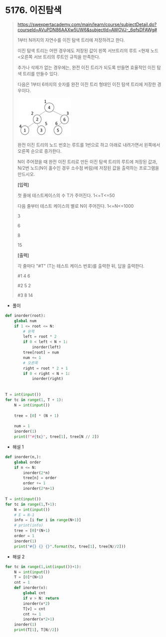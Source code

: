 # 5176. 이진탐색

> https://swexpertacademy.com/main/learn/course/subjectDetail.do?courseId=AVuPDN86AAXw5UW6&subjectId=AWOVJ-_6qfsDFAWg#
>
> 1부터 N까지의 자연수를 이진 탐색 트리에 저장하려고 한다.
>
> 이진 탐색 트리는 어떤 경우에도 저장된 값이 왼쪽 서브트리의 루트 <현재 노드 <오른쪽 서브 트리의 루트인 규칙을 만족한다.
>
> 추가나 삭제가 없는 경우에는, 완전 이진 트리가 되도록 만들면 효율적인 이진 탐색 트리를 만들수 있다.
>
> 다음은 1부터 6까지의 숫자를 완전 이진 트리 형태인 이진 탐색 트리에 저장한 경우이다.
>
> ![image-20210825151516994](05176-이진탐색.assets/image-20210825151516994.png)
>
> 완전 이진 트리의 노드 번호는 루트를 1번으로 하고 아래로 내려가면서 왼쪽에서 오른쪽 순으로 증가한다.
>
> N이 주어졌을 때 완전 이진 트리로 만든 이진 탐색 트리의 루트에 저장된 값과, N/2번 노드(N이 홀수인 경우 소수점 버림)에 저장된 값을 출력하는 프로그램을 만드시오.
>
> 
> **[입력]**
>
> 첫 줄에 테스트케이스의 수 T가 주어진다. 1<=T<=50
>
> 다음 줄부터 테스트 케이스의 별로 N이 주어진다. 1<=N<=1000
>
> 3 
>
> 6 
>
> 8 
>
> 15
>
> **[출력]**
>
> 각 줄마다 "#T" (T는 테스트 케이스 번호)를 출력한 뒤, 답을 출력한다.
>
> #1 4 6 
>
> #2 5 2 
>
> #3 8 14

- 풀이

```python
def inorder(root):
    global num
    if 1 <= root <= N:
        # 왼쪽
        left = root * 2
        if 0 < left < N + 1:
            inorder(left)
        tree[root] = num
        num += 1
        # 오른쪽
        right = root * 2 + 1
        if 0 < right < N + 1:
            inorder(right)


T = int(input())
for tc in range(1, T + 1):
    N = int(input())

    tree = [0] * (N + 1)

    num = 1
    inorder(1)
    print(f"#{tc}", tree[1], tree[N // 2])
```

- 해설 1

```python
def inorder(n,):
    global order
    if n <= N:
        inorder(2*n)
        tree[n] = order
        order += 1
        inorder(2*n+1)

T = int(input())
for tc in range(1,T+1):
    N = int(input())
    # E = N-1
    info = [i for i in range(N+1)]
    # print(info)
    tree = [0]*(N+1)
    order = 1
    inorder(1)
    print("#{} {} {}".format(tc, tree[1], tree[N//2]))
```

- 해설 2

```python
for tc in range(1,int(input())+1):
    N = int(input())
    T = [0]*(N+1)
    cnt = 1
    def inorder(v):
        global cnt
        if v > N: return
        inorder(v*2)
        T[v] = cnt
        cnt += 1
        inorder(v*2+1)
    inorder(1)
    print(T[1], T[N//2])
```

